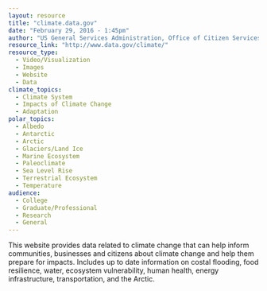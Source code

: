```yaml
---
layout: resource
title: "climate.data.gov"
date: "February 29, 2016 - 1:45pm"
author: "US General Services Administration, Office of Citizen Services and Innovation Technologies"
resource_link: "http://www.data.gov/climate/"
resource_type:
  - Video/Visualization
  - Images
  - Website
  - Data
climate_topics:
  - Climate System
  - Impacts of Climate Change
  - Adaptation
polar_topics:
  - Albedo
  - Antarctic
  - Arctic
  - Glaciers/Land Ice
  - Marine Ecosystem
  - Paleoclimate
  - Sea Level Rise
  - Terrestrial Ecosystem
  - Temperature
audience:
  - College
  - Graduate/Professional
  - Research
  - General
---
```


This website provides data related to climate change that can help inform communities, businesses and citizens about climate change and help them prepare for impacts. Includes up to date information on costal flooding, food resilience, water, ecosystem vulnerability, human health, energy infrastructure, transportation, and the Arctic.
